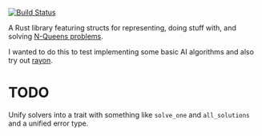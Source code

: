 [![Build Status](https://travis-ci.org/boustrophedon/nqueens-various-rs.svg?branch=master)](https://travis-ci.org/boustrophedon/nqueens-various-rs)

A Rust library featuring structs for representing, doing stuff with, and solving [N-Queens problems](https://en.wikipedia.org/wiki/Eight_queens_puzzle).

I wanted to do this to test implementing some basic AI algorithms and also try out [rayon](https://github.com/nikomatsakis/rayon). 

# TODO
Unify solvers into a trait with something like `solve_one` and `all_solutions` and a unified error type.
